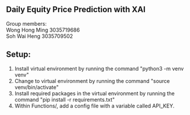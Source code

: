 ## Daily Equity Price Prediction with XAI

Group members:\
Wong Hong Ming 3035719686\
Soh Wai Heng 3035709502

## Setup:

1. Install virtual environment by running the command "python3 -m venv venv"
2. Change to virtual environment by running the command "source venv/bin/activate"
3. Install required packages in the virtual environment by running the command "pip install -r requirements.txt"
4. Within Functions/, add a config file with a variable called API_KEY.
